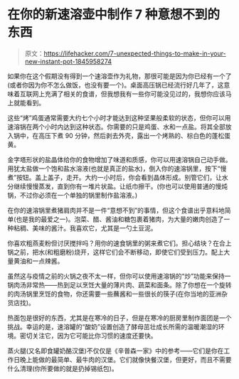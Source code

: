 # 在你的新速溶壶中制作 7 种意想不到的东西

> 原文：<https://lifehacker.com/7-unexpected-things-to-make-in-your-new-instant-pot-1845958274>

如果你在这个假期没有得到一个速溶壶作为礼物，那很可能是因为你已经有一个了(或者你因为你不怎么做饭，也没有要一个)。桌面高压锅已经流行好几年了，这意味着互联网上充满了相关的食谱，但我想我有一些你可能没见过的，我想你应该马上就能看到。

这些“烤”鸡蛋通常需要大约七个小时才能达到这种坚果般柔软的状态，但你可以用速溶锅在两个小时内达到这种状态。你需要的只是鸡蛋、水和一点盐。将其全部放入锅中，在高压下煮 90 分钟，然后剥去外壳，露出一个烤熟的、棕白色的蓬松蛋黄。

金字塔形状的盐晶体给你的食物增加了味道和质感，你可以用速溶锅自己动手做。用犹太盐做一个饱和盐水溶液(也就是真正的盐水)，倒入你的速溶锅里，按下“慢煮”按钮。盖上盖子，走开。大约一小时后，你会看到晶体形成。别管它们，让水分继续慢慢蒸发，直到你有一堆片状盐。让纸巾擦干。(你也可以使用普通的慢炖锅，不过你必须在一个单独的锅里制作盐溶液。)

在你的速溶锅里煮猪肩肉并不是一件“意想不到”的事情，但这个食谱出乎意料地简单(也是我的最爱之一)。泡菜、醋、酱油和糖包裹着猪肉，为大量的嫩肉创造了一种粘稠、美味的酱汁。我喜欢它，尤其是一勺土豆泥。

你喜欢粗燕麦粉但讨厌搅拌吗？用你的速食锅里的粥来煮它们。担心结块？在合上锅之前，把水(和粗磨粉)烧开，这样它们会不断移动，即使它们受到压力。配上大量黄油和一点辣酱。

虽然这与疫情之前的火锅之夜不太一样，但你可以使用速溶锅的“炒”功能来保持一锅肉汤非常热——热到足以烹饪大量的薄片肉、蔬菜和面条。除了你想在一个旋转的肉汤锅里烹饪的食物，你还需要一些蘸酱和一些很长的筷子(在你当地的亚洲杂货店找)。

热面包是很好的东西，尤其是在寒冷的日子，但是在寒冷的厨房里制作面团是一个挑战。幸运的是，速溶罐的“酸奶”设置创造了酵母茁壮成长所需的温暖潮湿的环境。密切关注它，因为它可能比你习惯的速度还要快。

蒸火腿(又名即食罐奶酪汉堡)不仅仅是《辛普森一家》中的参考——它们是你在工作日晚上能做的最简单、最牛肉的汉堡。它们就像快餐汉堡，但更好，而且不需要什么清理(你所要做的就是扔掉锡纸包)。
